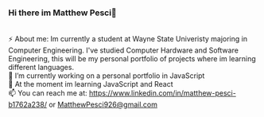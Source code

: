 ### Hi there im Matthew Pesci👋

<br>⚡ About me: Im currently a student at Wayne State Univeristy majoring in Computer Engineering. I've studied Computer Hardware and Software Engineering, this will be      my personal portfolio of projects where im learning different languages.
<br>🔭 I’m currently working on a personal portfolio in JavaScript
<br>🌱 At the moment im learning JavaScript and React
<br>📫 You can reach me at: https://www.linkedin.com/in/matthew-pesci-b1762a238/ or MatthewPesci926@gmail.com
<br>
<br>
<br>

<!--
**MatthewPesci/MatthewPesci** is a ✨ _special_ ✨ repository because its `README.md` (this file) appears on your GitHub profile.

Here are some ideas to get you started:

- 🔭 I’m currently working on ...
- 🌱 I’m currently learning ...
- 👯 I’m looking to collaborate on ...
- 🤔 I’m looking for help with ...
- 💬 Ask me about ...
- 📫 How to reach me: ...
- 😄 Pronouns: ...
- ⚡ Fun fact: ...
-->
